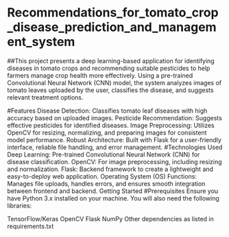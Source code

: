 # Recommendations_for_tomato_crop_disease_prediction_and_management_system
##This project presents a deep learning-based application for identifying diseases in tomato crops and recommending suitable pesticides to help farmers manage crop health more effectively. Using a pre-trained Convolutional Neural Network (CNN) model, the system analyzes images of tomato leaves uploaded by the user, classifies the disease, and suggests relevant treatment options.

#Features
Disease Detection: Classifies tomato leaf diseases with high accuracy based on uploaded images.
Pesticide Recommendation: Suggests effective pesticides for identified diseases.
Image Preprocessing: Utilizes OpenCV for resizing, normalizing, and preparing images for consistent model performance.
Robust Architecture: Built with Flask for a user-friendly interface, reliable file handling, and error management.
#Technologies Used
Deep Learning: Pre-trained Convolutional Neural Network (CNN) for disease classification.
OpenCV: For image preprocessing, including resizing and normalization.
Flask: Backend framework to create a lightweight and easy-to-deploy web application.
Operating System (OS) Functions: Manages file uploads, handles errors, and ensures smooth integration between frontend and backend.
Getting Started
#Prerequisites
Ensure you have Python 3.x installed on your machine. You will also need the following libraries:

TensorFlow/Keras
OpenCV
Flask
NumPy
Other dependencies as listed in requirements.txt
